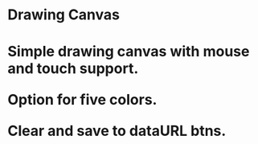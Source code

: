 <h1>Drawing Canvas<h1>

<p>Simple drawing canvas with mouse and touch support.</p>
<p>Option for five colors.</p>
<p>Clear and save to dataURL btns.</p>
